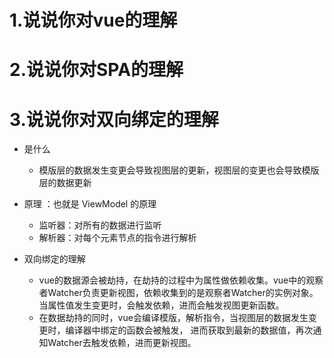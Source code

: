 # 1.说说你对vue的理解

# 2.说说你对SPA的理解

# 3.说说你对双向绑定的理解
- 是什么
  - 模版层的数据发生变更会导致视图层的更新，视图层的变更也会导致模版层的数据更新
- 原理 ：也就是 ViewModel 的原理
  - 监听器：对所有的数据进行监听
  - 解析器：对每个元素节点的指令进行解析

- 双向绑定的理解
  - vue的数据源会被劫持，在劫持的过程中为属性做依赖收集。vue中的观察者Watcher负责更新视图，依赖收集到的是观察者Watcher的实例对象。
  当属性值发生变更时，会触发依赖，进而会触发视图更新函数。
  - 在数据劫持的同时，vue会编译模版，解析指令，当视图层的数据发生变更时，编译器中绑定的函数会被触发，
  进而获取到最新的数据值，再次通知Watcher去触发依赖，进而更新视图。